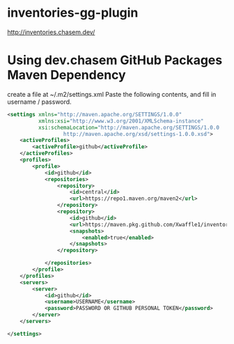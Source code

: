 # inventories-gg-plugin

http://inventories.chasem.dev/

# Using dev.chasem GitHub Packages Maven Dependency

create a file at ~/.m2/settings.xml
Paste the following contents, and fill in username / password.

```xml
<settings xmlns="http://maven.apache.org/SETTINGS/1.0.0"
		  xmlns:xsi="http://www.w3.org/2001/XMLSchema-instance"
		  xsi:schemaLocation="http://maven.apache.org/SETTINGS/1.0.0
				  http://maven.apache.org/xsd/settings-1.0.0.xsd">
	<activeProfiles>
		<activeProfile>github</activeProfile>
	</activeProfiles>
	<profiles>
		<profile>
			<id>github</id>
			<repositories>
				<repository>
					<id>central</id>
					<url>https://repo1.maven.org/maven2</url>
				</repository>
				<repository>
					<id>github</id>
					<url>https://maven.pkg.github.com/Xwaffle1/inventories-core</url>
					<snapshots>
						<enabled>true</enabled>
					</snapshots>
				</repository>

			</repositories>
		</profile>
	</profiles>
	<servers>
		<server>
			<id>github</id>
			<username>USERNAME</username>
			<password>PASSWORD OR GITHUB PERSONAL TOKEN</password>
		</server>
	</servers>

</settings>
```